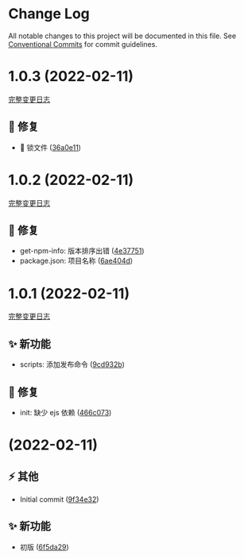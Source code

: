 # Change Log

All notable changes to this project will be documented in this file.
See [Conventional Commits](https://conventionalcommits.org) for commit guidelines.

<a name="1.0.3"></a>

# 1.0.3 (2022-02-11)
[完整变更日志](https://github.com/compare/v1.0.2...v1.0.3)

## 🐞 修复

* 🐛 锁文件 ([36a0e11](https://github.com/GATING/gating-cli/commit/36a0e11))


<a name="1.0.2"></a>

# 1.0.2 (2022-02-11)
[完整变更日志](https://github.com/compare/v1.0.1...v1.0.2)

## 🐞 修复

* get-npm-info: 版本排序出错 ([4e37751](https://github.com/GATING/gating-cli/commit/4e37751))
* package.json: 项目名称 ([6ae404d](https://github.com/GATING/gating-cli/commit/6ae404d))


<a name="1.0.1"></a>

# 1.0.1 (2022-02-11)
[完整变更日志](https://github.com/compare/v1.0.0...v1.0.1)

## ✨ 新功能

* scripts: 添加发布命令 ([9cd932b](https://github.com/GATING/gating-cli/commit/9cd932b))

## 🐞 修复

* init: 缺少 ejs 依赖 ([466c073](https://github.com/GATING/gating-cli/commit/466c073))


<a name=""></a>

#  (2022-02-11)


## ⚡ 其他

* Initial commit ([9f34e32](https://github.com/GATING/gating-cli/commit/9f34e32))

## ✨ 新功能

* 初版 ([6f5da29](https://github.com/GATING/gating-cli/commit/6f5da29))
